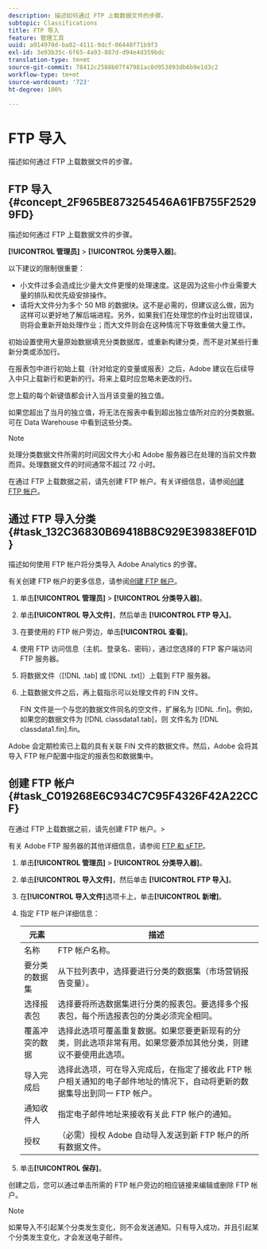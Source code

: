 ```yaml
---
description: 描述如何通过 FTP 上载数据文件的步骤。
subtopic: Classifications
title: FTP 导入
feature: 管理工具
uuid: a914970d-ba02-4111-9dcf-06448f71b9f3
exl-id: 3e93b35c-6f65-4a93-887d-d94e4d359bdc
translation-type: tm+mt
source-git-commit: 78412c2588b07f47981ac0d953893db6b9e1d3c2
workflow-type: tm+mt
source-wordcount: '723'
ht-degree: 100%

---
```


# FTP 导入

描述如何通过 FTP 上载数据文件的步骤。

## FTP 导入 {#concept_2F965BE873254546A61FB755F25299FD}

描述如何通过 FTP 上载数据文件的步骤。

**[!UICONTROL 管理员]** > **[!UICONTROL 分类导入器]**。

以下建议的限制很重要：

* 小文件过多会造成比少量大文件更慢的处理速度。这是因为这些小作业需要大量的排队和优先级安排操作。
* 请将大文件分为多个 50 MB 的数据块。这不是必需的，但建议这么做，因为这样可以更好地了解后端进程。另外，如果我们在处理您的作业时出现错误，则将会重新开始处理作业；而大文件则会在这种情况下导致重做大量工作。

初始设置使用大量原始数据填充分类数据库，或重新构建分类，而不是对某些行重新分类或添加行。

在报表包中进行初始上载（针对给定的变量或报表）之后，Adobe 建议在后续导入中只上载新行和更新的行。将来上载时应忽略未更改的行。

您上载的每个新键值都会计入当月该变量的独立值。

如果您超出了当月的独立值，将无法在报表中看到超出独立值所对应的分类数据。可在 Data Warehouse 中看到这些分类。

>[!NOTE]
>
>处理分类数据文件所需的时间因文件大小和 Adobe 服务器已在处理的当前文件数而异。处理数据文件的时间通常不超过 72 小时。

在通过 FTP 上载数据之前，请先创建 FTP 帐户。有关详细信息，请参阅[创建 FTP 帐户](/help/components/classifications/importer/c-uploading-saint-data-files-via-ftp.md#task_C019268E6C934C7C95F4326F42A22CCF)。

## 通过 FTP 导入分类 {#task_132C36830B69418B8C929E39838EF01D}

<!-- 

t_upload_a_saint_data_file_via_ftp.xml

 -->

描述如何使用 FTP 帐户将分类导入 Adobe Analytics 的步骤。

有关创建 FTP 帐户的更多信息，请参阅[创建 FTP 帐户](/help/components/classifications/importer/c-uploading-saint-data-files-via-ftp.md#task_C019268E6C934C7C95F4326F42A22CCF)。

1. 单击&#x200B;**[!UICONTROL 管理员]** > **[!UICONTROL 分类导入器]**。
1. 单击&#x200B;**[!UICONTROL 导入文件]**，然后单击 **[!UICONTROL FTP 导入]**。
1. 在要使用的 FTP 帐户旁边，单击&#x200B;**[!UICONTROL 查看]**。
1. 使用 FTP 访问信息（主机、登录名、密码），通过您选择的 FTP 客户端访问 FTP 服务器。
1. 将数据文件（[!DNL .tab] 或 [!DNL .txt]）上载到 FTP 服务器。
1. 上载数据文件之后，再上载指示可以处理文件的 FIN 文件。

   FIN 文件是一个与您的数据文件同名的空文件，扩展名为 [!DNL .fin]。例如，如果您的数据文件为 [!DNL classdata1.tab]，则 文件名为 [!DNL classdata1.fin].fin。

Adobe 会定期检索已上载的具有关联 FIN 文件的数据文件。然后，Adobe 会将其导入 FTP 帐户配置中指定的报表包和数据集中。

## 创建 FTP 帐户 {#task_C019268E6C934C7C95F4326F42A22CCF}

在通过 FTP 上载数据之前，请先创建 FTP 帐户。>

<!-- 

t_create_an_ftp_account.xml

 -->

有关 Adobe FTP 服务器的其他详细信息，请参阅 [FTP 和 sFTP](https://docs.adobe.com/content/help/zh-Hans/analytics/export/ftp-and-sftp/ftp-overview.html)。

1. 单击&#x200B;**[!UICONTROL 管理员]** > **[!UICONTROL 分类导入器]**。
1. 单击&#x200B;**[!UICONTROL 导入文件]**，然后单击 **[!UICONTROL FTP 导入]**。
1. 在&#x200B;**[!UICONTROL 导入文件]**&#x200B;选项卡上，单击&#x200B;**[!UICONTROL 新增]**。
1. 指定 FTP 帐户详细信息：

   | 元素 | 描述 |
   |---|---|
   | 名称 | FTP 帐户名称。 |
   | 要分类的数据集 | 从下拉列表中，选择要进行分类的数据集（市场营销报告变量）。 |
   | 选择报表包 | 选择要将所选数据集进行分类的报表包。要选择多个报表包，每个所选报表包的分类必须完全相同。 |
   | 覆盖冲突的数据 | 选择此选项可覆盖重复数据。如果您要更新现有的分类，则此选项非常有用。如果您要添加其他分类，则建议不要使用此选项。 |
   | 导入完成后 | 选择此选项，可在导入完成后，在指定了接收此 FTP 帐户相关通知的电子邮件地址的情况下，自动将更新的数据集导出到同一 FTP 帐户。 |
   | 通知收件人 | 指定电子邮件地址来接收有关此 FTP 帐户的通知。 |
   | 授权 | （必需）授权 Adobe 自动导入发送到新 FTP 帐户的所有数据文件。 |

1. 单击&#x200B;**[!UICONTROL 保存]**。

创建之后，您可以通过单击所需的 FTP 帐户旁边的相应链接来编辑或删除 FTP 帐户。

>[!NOTE]
>
>如果导入不引起某个分类发生变化，则不会发送通知。只有导入成功，并且引起某个分类发生变化，才会发送电子邮件。
